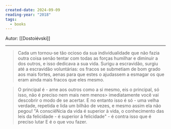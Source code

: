 ```yaml
---
created-date: 2024-09-09
reading-year: "2018"
tags:
  - books
---
```


Autor: [[Dostoiévski]]

---


> Cada um tornou-se tão ocioso da sua individualidade que não fazia outra coisa senão tentar com todas as forças humilhar e diminuir a dos outros, e isso dedicava a sua vida. Surigu a escravidão, surgiu até a escravidão voluntárias: os fracos se submetiam de bom grado aos mais fortes, aenas para que estes o ajudassem a esmagar os que eram ainda mais fracos que eles mesmo.


> O principal é - ame aos outros como a si mesmo, eis o principal, só isso, não é preciso nem mais nem menos> imediatamente você vai descobrir o modo de se acertar. E no entanto isso é só - uma velha verdade, repetida e lida um bilhão de vezes, e mesmo assim ela não pegou! "A consciêNcia da vida é superior à vida, o conhecimento das leis da felicidade - é superior à felicidade" - é contra isso que é preciso lutar E é o que vou fazer.